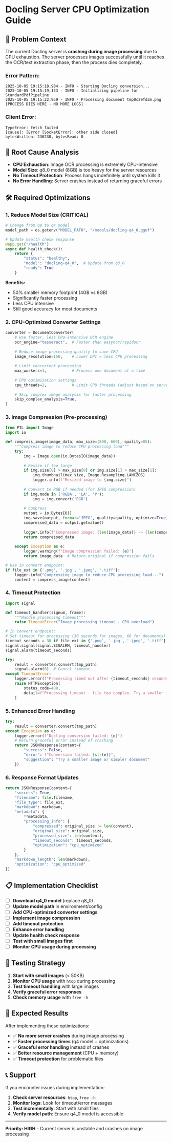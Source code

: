 # Docling Server CPU Optimization Guide

## 🚨 Problem Context

The current Docling server is **crashing during image processing** due to CPU exhaustion. The server processes images successfully until it reaches the OCR/text extraction phase, then the process dies completely.

### Error Pattern:
```
2025-10-05 19:15:18,984 - INFO - Starting Docling conversion...
2025-10-05 19:15:19,133 - INFO - Initializing pipeline for StandardPdfPipeline
2025-10-05 19:15:22,959 - INFO - Processing document tmp0c29fd3m.png
[PROCESS DIES HERE - NO MORE LOGS]
```

### Client Error:
```
TypeError: fetch failed
[cause]: [Error [SocketError]: other side closed]
bytesWritten: 236230, bytesRead: 0
```

## 🎯 Root Cause Analysis

- **CPU Exhaustion**: Image OCR processing is extremely CPU-intensive
- **Model Size**: q8_0 model (8GB) is too heavy for the server resources
- **No Timeout Protection**: Process hangs indefinitely until system kills it
- **No Error Handling**: Server crashes instead of returning graceful errors

## 🛠️ Required Optimizations

### 1. **Reduce Model Size (CRITICAL)**
```python
# Change from q8 to q4 model
model_path = os.getenv("MODEL_PATH", "/models/docling-q4_0.gguf")

# Update health check response
@app.get("/health")
async def health_check():
    return {
        "status": "healthy",
        "model": "docling-q4_0",  # Update from q8_0
        "ready": True
    }
```

**Benefits:**
- 50% smaller memory footprint (4GB vs 8GB)
- Significantly faster processing
- Less CPU intensive
- Still good accuracy for most documents

### 2. **CPU-Optimized Converter Settings**
```python
converter = DocumentConverter(
    # Use faster, less CPU-intensive OCR engine
    ocr_engine="tesseract",  # Faster than easyocr/rapidocr
    
    # Reduce image processing quality to save CPU
    image_resolution=150,    # Lower DPI = less CPU processing
    
    # Limit concurrent processing
    max_workers=1,           # Process one document at a time
    
    # CPU optimization settings
    cpu_threads=2,           # Limit CPU threads (adjust based on server)
    
    # Skip complex image analysis for faster processing
    skip_complex_analysis=True,
)
```

### 3. **Image Compression (Pre-processing)**
```python
from PIL import Image
import io

def compress_image(image_data, max_size=(800, 600), quality=85):
    """Compress image to reduce CPU processing load"""
    try:
        img = Image.open(io.BytesIO(image_data))
        
        # Resize if too large
        if img.size[0] > max_size[0] or img.size[1] > max_size[1]:
            img.thumbnail(max_size, Image.Resampling.LANCZOS)
            logger.info(f"Resized image to {img.size}")
        
        # Convert to RGB if needed (for JPEG compression)
        if img.mode in ('RGBA', 'LA', 'P'):
            img = img.convert('RGB')
        
        # Compress
        output = io.BytesIO()
        img.save(output, format='JPEG', quality=quality, optimize=True)
        compressed_data = output.getvalue()
        
        logger.info(f"Compressed image: {len(image_data)} -> {len(compressed_data)} bytes")
        return compressed_data
        
    except Exception as e:
        logger.warning(f"Image compression failed: {e}")
        return image_data  # Return original if compression fails

# Use in convert endpoint:
if file_ext in {'.png', '.jpg', '.jpeg', '.tiff'}:
    logger.info("Compressing image to reduce CPU processing load...")
    content = compress_image(content)
```

### 4. **Timeout Protection**
```python
import signal

def timeout_handler(signum, frame):
    """Handle processing timeout"""
    raise TimeoutError("Image processing timeout - CPU overload")

# In convert endpoint:
# Set timeout for processing (30 seconds for images, 60 for documents)
timeout_seconds = 30 if file_ext in {'.png', '.jpg', '.jpeg', '.tiff'} else 60
signal.signal(signal.SIGALRM, timeout_handler)
signal.alarm(timeout_seconds)

try:
    result = converter.convert(tmp_path)
    signal.alarm(0)  # Cancel timeout
except TimeoutError:
    logger.error(f"Processing timed out after {timeout_seconds} seconds - CPU overload")
    raise HTTPException(
        status_code=408, 
        detail=f"Processing timeout - file too complex. Try a smaller image or simpler document."
    )
```

### 5. **Enhanced Error Handling**
```python
try:
    result = converter.convert(tmp_path)
except Exception as e:
    logger.error(f"Docling conversion failed: {e}")
    # Return graceful error instead of crashing
    return JSONResponse(content={
        "success": False,
        "error": f"Conversion failed: {str(e)}",
        "suggestion": "Try a smaller image or simpler document"
    })
```

### 6. **Response Format Updates**
```python
return JSONResponse(content={
    "success": True,
    "filename": file.filename,
    "file_type": file_ext,
    "markdown": markdown,
    "metadata": {
        **metadata,
        "processing_info": {
            "compressed": original_size != len(content),
            "original_size": original_size,
            "processed_size": len(content),
            "timeout_seconds": timeout_seconds,
            "optimization": "cpu_optimized"
        }
    },
    "markdown_length": len(markdown),
    "optimization": "cpu_optimized"
})
```

## 📋 Implementation Checklist

- [ ] **Download q4_0 model** (replace q8_0)
- [ ] **Update model path** in environment/config
- [ ] **Add CPU-optimized converter settings**
- [ ] **Implement image compression**
- [ ] **Add timeout protection**
- [ ] **Enhance error handling**
- [ ] **Update health check response**
- [ ] **Test with small images first**
- [ ] **Monitor CPU usage during processing**

## 🧪 Testing Strategy

1. **Start with small images** (< 50KB)
2. **Monitor CPU usage** with `htop` during processing
3. **Test timeout handling** with large images
4. **Verify graceful error responses**
5. **Check memory usage** with `free -h`

## 🎯 Expected Results

After implementing these optimizations:

- ✅ **No more server crashes** during image processing
- ✅ **Faster processing times** (q4 model + optimizations)
- ✅ **Graceful error handling** instead of crashes
- ✅ **Better resource management** (CPU + memory)
- ✅ **Timeout protection** for problematic files

## 📞 Support

If you encounter issues during implementation:

1. **Check server resources**: `htop`, `free -h`
2. **Monitor logs**: Look for timeout/error messages
3. **Test incrementally**: Start with small files
4. **Verify model path**: Ensure q4_0 model is accessible

---

**Priority: HIGH** - Current server is unstable and crashes on image processing
